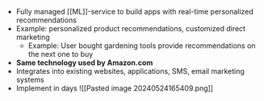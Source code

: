 - Fully managed [[ML]]-service to build apps with real-time personalized recommendations
- Example: personalized product recommendations, customized direct marketing
	- Example: User bought gardening tools provide recommendations on the next one to buy
- **Same technology used by Amazon.com**
- Integrates into existing websites, applications, SMS, email marketing systems
- Implement in days
![[Pasted image 20240524165409.png]]